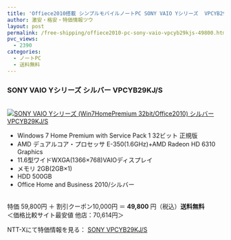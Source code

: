 ```yaml
---
title: 'Offiece2010搭載 シンプルモバイルノートPC SONY VAIO Yシリーズ  VPCYB29KJ/S 特価49800円！送料無料！'
author: 激安・格安・特価情報ツウ
layout: post
permalink: /free-shipping/offiece2010-pc-sony-vaio-vpcyb29kjs-49800.html
pvc_views:
  - 2390
categories:
  - ノートPC
  - 送料無料
---
```

### SONY VAIO Yシリーズ シルバー VPCYB29KJ/S

<div class="img-bg2 img_L">
  <a href="http://px.a8.net/svt/ejp?a8mat=ZYP6S+8IMA3E+S1Q+BWGDT&#038;a8ejpredirect=http://nttxstore.jp/_II_SN13662401" target="_blank"><br /> <img border="0" alt="SONY VAIO Yシリーズ (Win7HomePremium 32bit/Office2010) シルバー VPCYB29KJ/S" src="http://i1.wp.com/image.nttxstore.jp/l2_images/S/SN/SN13662401.jpg?w=120" data-recalc-dims="1" /></a>
</div>

<!--more-->

  * Windows 7 Home Premium with Service Pack 1 32ビット 正規版
  * AMD デュアルコア・プロセッサ E-350(1.6GHz)+AMD Radeon HD 6310 Graphics
  * 11.6型ワイドWXGA(1366×768)VAIOディスプレイ
  * メモリ 2GB(2GB×1)
  * HDD 500GB
  * Office Home and Business 2010/シルバー

<br clear="all" />特価 59,800円 ＋ 割引クーポン10,000円 ＝ <span class="tokka-price"><strong>49,800</strong></span> 円（税込）**送料無料**   
＜価格比較サイト最安値 他店：70,614円＞  
  
NTT-Xにて特価情報を見る： <span class="fs150p"><a href="http://px.a8.net/svt/ejp?a8mat=ZYP6S+8IMA3E+S1Q+BWGDT&#038;a8ejpredirect=http://nttxstore.jp/_II_SN13662401" target="_blank">SONY VPCYB29KJ/S</a></span>